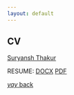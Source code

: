 ```yaml
---
layout: default
---
```


## CV

<script src="https://platform.linkedin.com/badges/js/profile.js" async defer type="text/javascript"></script>

<!--Badge Base-->
<div class="badge-base LI-profile-badge" data-locale="en_US" data-size="medium" data-theme="dark" data-type="VERTICAL" data-vanity="alphabreacher" data-version="v1"><a class="badge-base__link LI-simple-link" href="https://in.linkedin.com/in/alphabreacher?trk=profile-badge">Suryansh Thakur</a></div>
              

RESUME:
[DOCX](https://srterm.github.io/srt/assets/resume.docx)
[PDF](https://srterm.github.io/srt/assets/Sanjeev_Bikhchandani.pdf)

[_yay_ back](./)
